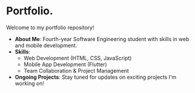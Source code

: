 # Portfolio.  
Welcome to my portfolio repository!  
- **About Me**: Fourth-year Software Engineering student with skills in web and mobile development.  
- **Skills**:  
  - Web Development (HTML, CSS, JavaScript)  
  - Mobile App Development (Flutter)  
  - Team Collaboration & Project Management  
- **Ongoing Projects**: Stay tuned for updates on exciting projects I'm working on!  
